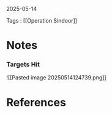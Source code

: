 2025-05-14

Tags : [[Operation Sindoor]]

# Notes 

### Targets Hit

![[Pasted image 20250514124739.png]]



# References

